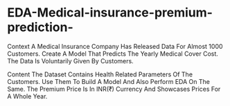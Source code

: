 # EDA-Medical-insurance-premium-prediction-
Context
A Medical Insurance Company Has Released Data For Almost 1000 Customers. Create A Model That Predicts The Yearly Medical Cover Cost. The Data Is Voluntarily Given By Customers.

Content
The Dataset Contains Health Related Parameters Of The Customers. Use Them To Build A Model And Also Perform EDA On The Same.
The Premium Price Is In INR(₹) Currency And Showcases Prices For A Whole Year.
